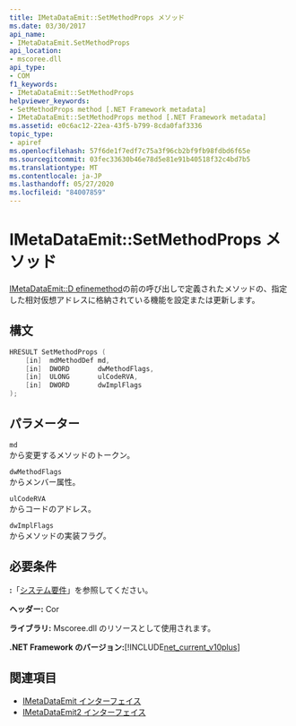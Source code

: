 ```yaml
---
title: IMetaDataEmit::SetMethodProps メソッド
ms.date: 03/30/2017
api_name:
- IMetaDataEmit.SetMethodProps
api_location:
- mscoree.dll
api_type:
- COM
f1_keywords:
- IMetaDataEmit::SetMethodProps
helpviewer_keywords:
- SetMethodProps method [.NET Framework metadata]
- IMetaDataEmit::SetMethodProps method [.NET Framework metadata]
ms.assetid: e0c6ac12-22ea-43f5-b799-8cda0faf3336
topic_type:
- apiref
ms.openlocfilehash: 57f6de1f7edf7c75a3f96cb2bf9fb98fdbd6f65e
ms.sourcegitcommit: 03fec33630b46e78d5e81e91b40518f32c4bd7b5
ms.translationtype: MT
ms.contentlocale: ja-JP
ms.lasthandoff: 05/27/2020
ms.locfileid: "84007859"
---
```

# <a name="imetadataemitsetmethodprops-method"></a>IMetaDataEmit::SetMethodProps メソッド
[IMetaDataEmit::D efinemethod](imetadataemit-definemethod-method.md)の前の呼び出しで定義されたメソッドの、指定した相対仮想アドレスに格納されている機能を設定または更新します。  
  
## <a name="syntax"></a>構文  
  
```cpp  
HRESULT SetMethodProps (
    [in]  mdMethodDef md,
    [in]  DWORD       dwMethodFlags,  
    [in]  ULONG       ulCodeRVA,
    [in]  DWORD       dwImplFlags
);  
```  
  
## <a name="parameters"></a>パラメーター  
 `md`  
 から変更するメソッドのトークン。  
  
 `dwMethodFlags`  
 からメンバー属性。  
  
 `ulCodeRVA`  
 からコードのアドレス。  
  
 `dwImplFlags`  
 からメソッドの実装フラグ。  
  
## <a name="requirements"></a>必要条件  
 **:**「[システム要件](../../get-started/system-requirements.md)」を参照してください。  
  
 **ヘッダー:** Cor  
  
 **ライブラリ:** Mscoree.dll のリソースとして使用されます。  
  
 **.NET Framework のバージョン:**[!INCLUDE[net_current_v10plus](../../../../includes/net-current-v10plus-md.md)]  
  
## <a name="see-also"></a>関連項目

- [IMetaDataEmit インターフェイス](imetadataemit-interface.md)
- [IMetaDataEmit2 インターフェイス](imetadataemit2-interface.md)
